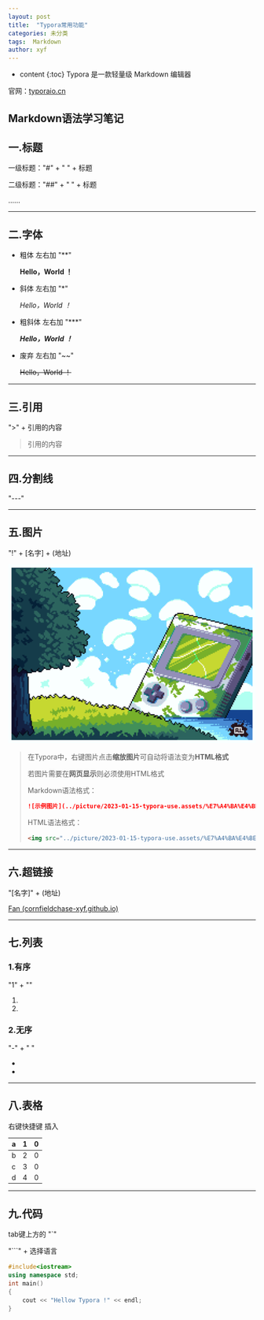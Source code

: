 ```yaml
---
layout: post
title:  "Typora常用功能"
categories: 未分类
tags:  Markdown
author: xyf
---
```


* content
{:toc}
Typora 是一款轻量级 Markdown 编辑器

官网：[typoraio.cn](https://www.typoraio.cn/)







## Markdown语法学习笔记

## 一.标题

一级标题："#" + " " + 标题

二级标题："##" + " " + 标题

......



---



## 二.字体

- 粗体  左右加 "**"

  **Hello，World ！**

  

- 斜体  左右加 "*"

  *Hello，World ！*

  

- 粗斜体  左右加 "***"

  ***Hello，World ！***

  

- 废弃  左右加 "~~"

  ~~Hello，World ！~~

  

---



## 三.引用

">" + 引用的内容

> 引用的内容



---



## 四.分割线

"---"



---



## 五.图片

"!" + [名字] + (地址)

![示例图片](../picture/2023-01-15-typora-use.assets/%E7%A4%BA%E4%BE%8B%E5%9B%BE%E7%89%87.png)



> 在Typora中，右键图片点击**缩放图片**可自动将语法变为**HTML格式**
>
> 若图片需要在**网页显示**则必须使用HTML格式
>
> 
>
> Markdown语法格式：
>
> ```markdown
> ![示例图片](../picture/2023-01-15-typora-use.assets/%E7%A4%BA%E4%BE%8B%E5%9B%BE%E7%89%87.png)
> ```
>
> HTML语法格式：
>
> ```html
> <img src="../picture/2023-01-15-typora-use.assets/%E7%A4%BA%E4%BE%8B%E5%9B%BE%E7%89%87.png" alt="示例图片"  />
> ```
>
> 



---



## 六.超链接

"[名字]" + (地址)

[Fan (cornfieldchase-xyf.github.io)](https://cornfieldchase-xyf.github.io/)



---



## 七.列表

### 1.有序

"1" + ""

1. 
2. 

### 2.无序

"-" + " "

- 
- 

---



## 八.表格

右键快捷键 插入

| a    | 1    | 0    |
| ---- | ---- | ---- |
| b    | 2    | 0    |
| c    | 3    | 0    |
| d    | 4    | 0    |



---



## 九.代码

tab键上方的 "`"

"```" + 选择语言

```c++
#include<iostream>
using namespace std;
int main()
{
    cout << "Hellow Typora !" << endl;
}
```

